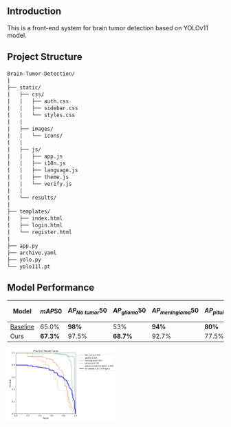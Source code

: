 ## Introduction

This is a front-end system for brain tumor detection based on YOLOv11 model.

## Project Structure

```text
Brain-Tumor-Detection/
|
├── static/
|   ├── css/
|   |   ├── auth.css
|   |   ├── sidebar.css
|   |   └── styles.css
|   |
|   ├── images/
|   |   └── icons/
|   |
|   ├── js/
|   |   ├── app.js
|   |   ├── i18n.js
|   |   ├── language.js
|   |   ├── theme.js
|   |   └── verify.js 
|   |
|   └── results/  
|
├── templates/
|   ├── index.html
|   ├── login.html
|   └── register.html
|
├── app.py
├── archive.yaml
├── yolo.py
└── yolo11l.pt        
```

## Model Performance

| Model                                                                                               | $mAP50$    | $AP_{No\ tumor}50$ | $AP_{glioma}50$ | $AP_{meningioma}50$ | $AP_{pituitary}50$ | $AP_{space-occupying\ lesion}50$ |
|-----------------------------------------------------------------------------------------------------|------------|--------------------|-----------------|---------------------|--------------------|----------------------------------|
| [Baseline](https://universe.roboflow.com/brain-tumor-detection-wsera/tumor-detection-ko5jp/model/3) | 65.0%      | **98%​**           | 53%​            | **94%​**            | **80%​**           | 0%​                              |
| Ours                                                                                                | **67.3%​** | 97.5%​             | **68.7%​**      | 92.7%               | 77.5%​             | 0%​                              |

<img src="static/images/PR_curve.png" alt="PR_curve" style="zoom:25%;" />